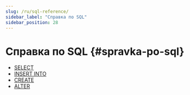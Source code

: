```yaml
---
slug: /ru/sql-reference/
sidebar_label: "Справка по SQL"
sidebar_position: 28
---
```


# Справка по SQL {#spravka-po-sql}

-   [SELECT](statements/select/index.md)
-   [INSERT INTO](statements/insert-into.md)
-   [CREATE](statements/create/index.md)
-   [ALTER](statements/alter/index.md#query_language_queries_alter)


